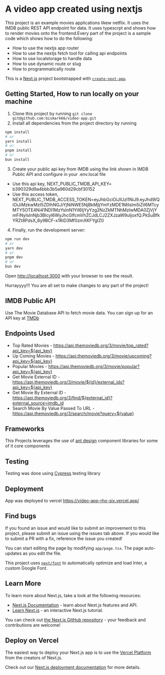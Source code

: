 <!-- @format -->

# A video app created using nextjs

This project is an example movies applications likew netflix. It uses the IMDB public REST API endpoint for data.
It uses typescrpt and shows how to render movies onto the frontend.Every part of the project is a sample code which shows how to do the following:

- How to use the nextjs app router
- How to use the nextjs fetch tool for calling api endpoints
- How to use localstorage to handle data
- How to use dynamic route or slug
- How to programmatically route

This is a [Next.js](https://nextjs.org/) project bootstrapped with [`create-next-app`](https://github.com/vercel/next.js/tree/canary/packages/create-next-app).

## Getting Started, How to run locally on your machine

1. Clone this project by running `git clone git@github.com:bismark66/video-app.git`
2. Install all dependencies from the project directory by running

```bash
npm install
# or
yarn install
# or
pnpm install
# or
bun install
```

3. Create your public api key from IMDB using the link shown in IMDB Public API and configure in your .env.local file

- Use this api key, NEXT_PUBLIC_TMDB_API_KEY= b390329d9a4bbb3b5a960d29cbf30152
- Use this access token, NEXT_PUBLIC_TMDB_ACCESS_TOKEN=eyJhbGciOiJIUzI1NiJ9.eyJhdWQiOiJiMzkwMzI5ZDlhNGJiYjNiNWE5NjBkMjljYmYzMDE1MiIsIm5iZiI6MTcyMTY5OTE4Ni41NDI1MzYsInN1YiI6IjYyYzg2NzZkMTNhMzIwMDA0ZjVjYmFiNyIsInNjb3BlcyI6WyJhcGlfcmVhZCJdLCJ2ZXJzaW9uIjoxfQ.PkSuBfkYRZt8PdsX_6y9BCF-x1RiD3Mf0zmXKFYgIZ0

4. Finally, run the development server:

```bash
npm run dev
# or
yarn dev
# or
pnpm dev
# or
bun dev
```

Open [http://localhost:3000](http://localhost:3000) with your browser to see the result.

Hurrayyyy!!! You are all set to make changes to any part of the project!

## IMDB Public API

Use The Movie Database API to fetch movie data. You can sign up for an API key at [TMDb](https://www.themoviedb.org/)

## Endpoints Used

- Top Rated Movies - https://api.themoviedb.org/3/movie/top_rated?api_key=${api_key}
- Up Coming Movies - https://api.themoviedb.org/3/movie/upcoming?api_key=${api_key}
- Popular Movies - https://api.themoviedb.org/3/movie/popular?api_key=${api_key}
- Get Movie External ID - https://api.themoviedb.org/3/movie/${id}/external_ids?api_key=${api_key}
- Get Movie By External ID - https://api.themoviedb.org/3/find/${external_id}?external_source=imdb_id
- Search Movie By Value Passed To URL - https://api.themoviedb.org/3/search/movie?query=${value}

## Frameworks

This Projects leverages the use of [ant design](https://ant.design/components/overview/) component libraries for some of it core components

## Testing

Testing was done using [Cypress](https://docs.cypress.io/guides/continuous-integration/introduction) testing library

## Deployment

App was deployed to vercel https://video-app-rho-six.vercel.app/

## Find bugs

If you found an issue and would like to submit an improvement to this project, please submit an issue using the issues tab above. If you would like to submit a PR with a fix, reference the issue you created!

You can start editing the page by modifying `app/page.tsx`. The page auto-updates as you edit the file.

This project uses [`next/font`](https://nextjs.org/docs/basic-features/font-optimization) to automatically optimize and load Inter, a custom Google Font.

## Learn More

To learn more about Next.js, take a look at the following resources:

- [Next.js Documentation](https://nextjs.org/docs) - learn about Next.js features and API.
- [Learn Next.js](https://nextjs.org/learn) - an interactive Next.js tutorial.

You can check out [the Next.js GitHub repository](https://github.com/vercel/next.js/) - your feedback and contributions are welcome!

## Deploy on Vercel

The easiest way to deploy your Next.js app is to use the [Vercel Platform](https://vercel.com/new?utm_medium=default-template&filter=next.js&utm_source=create-next-app&utm_campaign=create-next-app-readme) from the creators of Next.js.

Check out our [Next.js deployment documentation](https://nextjs.org/docs/deployment) for more details.
